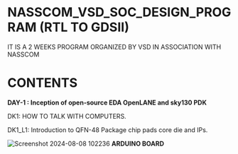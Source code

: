 # NASSCOM_VSD_SOC_DESIGN_PROGRAM (RTL TO GDSII)
IT IS A 2 WEEKS PROGRAM ORGANIZED BY VSD IN ASSOCIATION WITH NASSCOM</p>
# CONTENTS
**DAY-1 : Inception of open-source EDA OpenLANE and sky130 PDK**</p>
DK1: HOW TO TALK WITH COMPUTERS.</p>
DK1_L1: Introduction to QFN-48 Package chip pads core die and IPs.</p>
![Screenshot 2024-08-08 102236](https://github.com/user-attachments/assets/88abd364-c5af-4d64-8d81-76d34bec01ca)
**ARDUINO BOARD**
